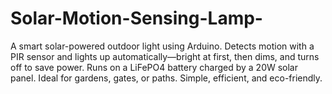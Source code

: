 # Solar-Motion-Sensing-Lamp-
A smart solar-powered outdoor light using Arduino. Detects motion with a PIR sensor and lights up automatically—bright at first, then dims, and turns off to save power. Runs on a LiFePO4 battery charged by a 20W solar panel. Ideal for gardens, gates, or paths. Simple, efficient, and eco-friendly.
